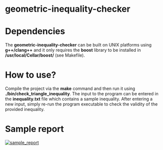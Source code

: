 # geometric-inequality-checker

# Dependencies

The **geometric-inequality-checker** can be built on UNIX platforms using **g++/clang++** and it only requires the **boost** library to be installed in **/usr/local/Cellar/boost/** (see Makefile).

# How to use?

Compile the project via the **make** command and then run it using **./bin/check_triangle_inequality**. The input to the program can be entered in the **inequality.txt** file which contains a sample inequality. After entering a new input, simply re-run the program executable to check the validity of the provided inequality.

# Sample report

[![sample_report](http://i66.tinypic.com/2u93gww.png)](http://tinypic.com?ref=2u93gww)
